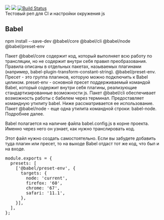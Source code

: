 <a href="https://codeclimate.com/github/slvKhan/asyncHighOrderFn/maintainability"><img src="https://api.codeclimate.com/v1/badges/4463842717293640e32a/maintainability" /></a>
<a href="https://codeclimate.com/github/slvKhan/asyncHighOrderFn/test_coverage"><img src="https://api.codeclimate.com/v1/badges/4463842717293640e32a/test_coverage" /></a>
[![Build Status](https://travis-ci.org/slvKhan/asyncHighOrderFn.svg?branch=master)](https://travis-ci.org/slvKhan/asyncHighOrderFn)<br>
Тестовый реп для CI и настройки окружения js
<h2>Babel</h2>
npm install --save-dev @babel/core @babel/cli @babel/node @babel/preset-env

Пакет @babel/core содержит код, который выполняет всю работу по трансляции, но не содержит внутри себя правил преобразования. Правила описаны в отдельных пакетах, называемых плагинами (например, babel-plugin-transform-constant-string).
@babel/preset-env. Пресет - это группа плагинов, которую можно подключить к Babel целиком. preset-env - основной пресет поддерживаемый командой Babel, который содержит внутри себя плагины, реализующие стандартизированные возможности js.
Пакет @babel/cli обеспечивает возможность работы с бабелем через терминал. Предоставляет командную утилиту babel. Ниже рассматривается ее использование.
Пакет @babel/node - еще одна утилита командной строки: babel-node. Подробнее далее.

Babel полагается на наличие файла babel.config.js в корне проекта. Именно через него он узнает, как нужно транслировать код.

Этот файл нужно создать самостоятельно. Если вы забудете добавить туда плагин или пресет, то на выходе Babel отдаст тот же код, что был и на входе.

<pre>
module.exports = {
  presets: [
    ['@babel/preset-env', {
      targets: {
        node: 'current',
        firefox: '60',
        chrome: '67',
        safari: '11.1',
      },
    }],
  ],
};
</pre>
